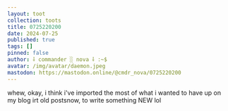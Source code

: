 ```yaml
---
layout: toot
collection: toots
title: 0725220200
date: 2024-07-25
published: true
tags: []
pinned: false
author: ⸸ commander ░ nova ⸸ :~$
avatar: /img/avatar/daemon.jpeg
mastodon: https://mastodon.online/@cmdr_nova/0725220200
---
```


whew, okay, i think i've imported the most of what i wanted to have up on my blog irt old postsnow, to write something NEW lol
